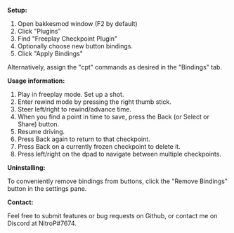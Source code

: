 **Setup:**

1. Open bakkesmod window (F2 by default)
2. Click "Plugins"
3. Find "Freeplay Checkpoint Plugin"
4. Optionally choose new button bindings.
5. Click "Apply Bindings"

Alternatively, assign the "cpt" commands as desired in the "Bindings" tab.

**Usage information:**

1. Play in freeplay mode.  Set up a shot.
2. Enter rewind mode by pressing the right thumb stick.
3. Steer left/right to rewind/advance time.
4. When you find a point in time to save, press the Back (or Select or Share) button.
5. Resume driving.
6. Press Back again to return to that checkpoint.
7. Press Back on a currently frozen checkpoint to delete it.
8. Press left/right on the dpad to navigate between multiple checkpoints.

**Uninstalling:**

To conveniently remove bindings from buttons, click the "Remove Bindings" button
in the settings pane.

**Contact:**

Feel free to submit features or bug requests on Github, or contact me on Discord at NitroP#7674.
